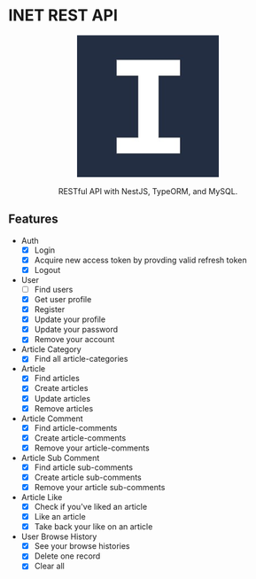 # INET REST API

<p align="center">
  <img src="./src/assets/inet-logo.jpeg" alt="Inet Logo" />
</p>

<p align="center">RESTful API with NestJS, TypeORM, and MySQL.</p>

## Features
- Auth
  - [X] Login
  - [X] Acquire new access token by provding valid refresh token
  - [X] Logout
- User
  - [ ] Find users
  - [X] Get user profile
  - [X] Register
  - [X] Update your profile
  - [X] Update your password
  - [X] Remove your account
- Article Category
  - [X] Find all article-categories
- Article
  - [X] Find articles
  - [X] Create articles
  - [X] Update articles
  - [X] Remove articles
- Article Comment
  - [X] Find article-comments
  - [X] Create article-comments
  - [X] Remove your article-comments
- Article Sub Comment
  - [X] Find article sub-comments
  - [X] Create article sub-comments
  - [X] Remove your article sub-comments
- Article Like
  - [X] Check if you've liked an article
  - [X] Like an article
  - [X] Take back your like on an article
- User Browse History
  - [X] See your browse histories
  - [X] Delete one record
  - [X] Clear all
